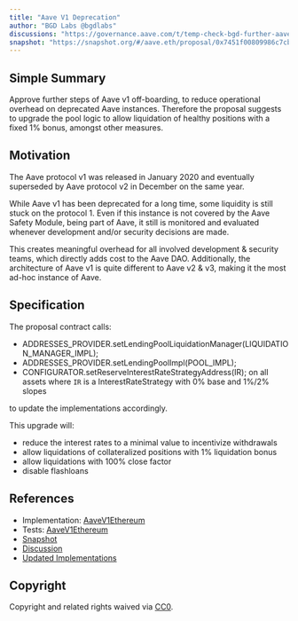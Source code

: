 ```yaml
---
title: "Aave V1 Deprecation"
author: "BGD Labs @bgdlabs"
discussions: "https://governance.aave.com/t/temp-check-bgd-further-aave-v1-deprecation-strategy/15893"
snapshot: "https://snapshot.org/#/aave.eth/proposal/0x7451f00809986c7cb8cce7ef4587efdfedad06089ebf2851d64122d00b035d9c"
---
```


## Simple Summary

Approve further steps of Aave v1 off-boarding, to reduce operational overhead on deprecated Aave instances.
Therefore the proposal suggests to upgrade the pool logic to allow liquidation of healthy positions with a fixed 1% bonus, amongst other measures.

## Motivation

The Aave protocol v1 was released in January 2020 and eventually superseded by Aave protocol v2 in December on the same year.

While Aave v1 has been deprecated for a long time, some liquidity is still stuck on the protocol 1. Even if this instance is not covered by the Aave Safety Module, being part of Aave, it still is monitored and evaluated whenever development and/or security decisions are made.

This creates meaningful overhead for all involved development & security teams, which directly adds cost to the Aave DAO. Additionally, the architecture of Aave v1 is quite different to Aave v2 & v3, making it the most ad-hoc instance of Aave.

## Specification

The proposal contract calls:

- ADDRESSES_PROVIDER.setLendingPoolLiquidationManager(LIQUIDATION_MANAGER_IMPL);
- ADDRESSES_PROVIDER.setLendingPoolImpl(POOL_IMPL);
- CONFIGURATOR.setReserveInterestRateStrategyAddress(IR); on all assets where `IR` is a InterestRateStrategy with 0% base and 1%/2% slopes

to update the implementations accordingly.

This upgrade will:

- reduce the interest rates to a minimal value to incentivize withdrawals
- allow liquidations of collateralized positions with 1% liquidation bonus
- allow liquidations with 100% close factor
- disable flashloans

## References

- Implementation: [AaveV1Ethereum](https://github.com/bgd-labs/aave-proposals-v3/blob/530081c7056b72c66b70ed66f9e89ddf66303830/src/20240115_AaveV1Ethereum_AaveV1Deprecation/AaveV1Ethereum_AaveV1Deprecation_20240115.sol)
- Tests: [AaveV1Ethereum](https://github.com/bgd-labs/aave-proposals-v3/blob/530081c7056b72c66b70ed66f9e89ddf66303830/src/20240115_AaveV1Ethereum_AaveV1Deprecation/AaveV1Ethereum_AaveV1Deprecation_20240115.t.sol)
- [Snapshot](https://snapshot.org/#/aave.eth/proposal/0x7451f00809986c7cb8cce7ef4587efdfedad06089ebf2851d64122d00b035d9c)
- [Discussion](https://governance.aave.com/t/temp-check-bgd-further-aave-v1-deprecation-strategy/15893)
- [Updated Implementations](https://github.com/bgd-labs/v1-offboarding)

## Copyright

Copyright and related rights waived via [CC0](https://creativecommons.org/publicdomain/zero/1.0/).

